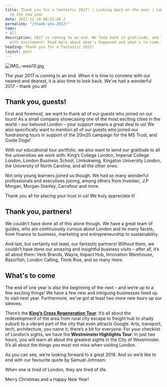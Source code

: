 ```yaml
---
title: Thank you for a fantastic 2017! | Looking back on the year | Looking forward
  to the new year
date: 2017-12-20 08:53:00 Z
permalink: "/thank-you-2017/"
tags:
- all
description: 2017 is coming to an end. We look back in gratitude, and look forward
  with excitement! Read more about what's happened and what's to come.
heading: Thank you for a fantastic 2017!
layout: post
---
```


![IMG_-wesi10.jpg](/uploads/IMG_-wesi10.jpg)

The year 2017 is coming to an end. When it is time to convene with our nearest and dearest, it is also time to look back. We’ve had a wonderful 2017 –  thank you all!

## Thank you, guests!

First and foremost, we want to thank all of our guests who joined on our tours! As a small company showcasing one of the most exciting cities in the world – our beloved London – your support means a great deal to us! We also specifically want to mention all of our guests who joined our fundraising tours in support of the 20in20 campaign for the MS Trust, and Guide Dogs!

With our educational tour portfolio, we also want to send our gratitude to all the universities we work with: King’s College London, Imperial College London, London Business School, Limkokwing, Kingston University London, the University of North Carolina, and all the other ones. 

Not only young learners joined us though. We had so many wonderful professionals and executives joining, among others from Investec, J.P Morgan, Morgan Stanley, Carrefour and more.

Thank you all for placing your trust in us! We truly appreciate it!

## Thank you, partners!

We couldn’t have done all of this alone though. We have a great team of guides, who are continuously curious about London and its many facets, from finance to business, marketing and entrepreneurship to sustainability. 

And last, but certainly not least, our fantastic partners! Without them, we couldn’t have done our amazing and insightful business visits – after all, it’s all about them: Verb Brands, Wayra, Impact Hub, Innovation Warehouse, Razorfish, London Calling, Think Rise, and so many more.

## What's to come

The end of one year is also the beginning of the next – and we’re up to a few exciting things! We have a few new and intriguing businesses lined up to visit next year. Furthermore, we’ve got at least two more new tours up our sleeves.

There’s the **[King’s Cross Regeneration Tour](https://www.insider-london.co.uk/tours/kings-cross-regeneration/)**: It’s all about the redevelopment of the area from rural city escape to freight hub to shady suburb to a vibrant part of the city that even attracts Google. Arts, transport, tech, architecture, you name it; there’s a bit for everyone. 
For your checklist of London’s sights, we have the **Westminster Highlights Tour**: In just two hours, you will learn all about the greatest sights in the City of Westminster. It’s all about the things you must not miss when visiting London.

As you can see, we’re looking forward to a great 2018. And so we’d like to end with our favourite quote by Samuel Johnson:

When one is tired of London, they are tired of life.

Merry Christmas and a Happy New Year!